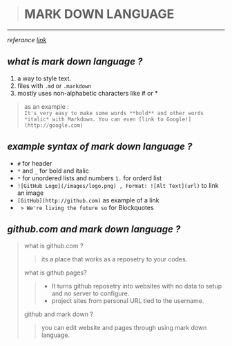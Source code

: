 > # MARK DOWN LANGUAGE 
________  
*referance [link](https://guides.github.com/features/mastering-markdown/)*  

## *what is mark down language ?*
1.  a way to style text.
2. files with `.md` or `.markdown`
3. mostly uses non-alphabetic characters like # or *  
>as an example :  
     `It's very easy to make some words **bold** and other words *italic* with Markdown. You can even [link to Google!](http://google.com)`   

## *example syntax of mark down language ?*
* `#` for header 
* `*` and `_` for bold and italic 
* `*` for unordered lists and numbers `1.` for orderd list 
* `![GitHub Logo](/images/logo.png) , Format: ![Alt Text](url)` to link an image
* `[GitHub](http://github.com)` as example of a link 
* ` > We're living the future so` for Blockquotes


 ## *github.com and mark down language ?*
 >what is github.com ? 
 >> its a place that works as a reposetry to your codes. 
 >
 > what is github pages?
 >> * It turns github reposetry into websites with no data to setup and no server to configure.
 >> * project sites from personal URL tied to the username.  
 >
 >github and mark down ?
 >> you can edit website and pages through using mark down language.